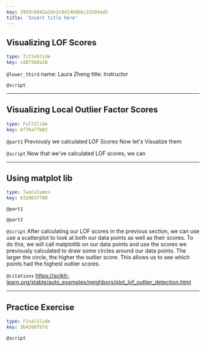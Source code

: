 ```yaml
---
key: 29d3c8842a2de2c8d14b9bbc23104ad5
title: 'Insert title here'
---
```


## Visualizing LOF Scores

```yaml
type: TitleSlide
key: cd875b0a18
```

`@lower_third`
name: Laura Zheng
title: Instructor

`@script`


---

## Visualizing Local Outlier Factor Scores

```yaml
type: FullSlide
key: 6f76a77b02
```

`@part1`
Previously we calculated LOF Scores
Now let's Visualize them


`@script`
Now that we've calculated LOF scores, we can 

---

## Using matplot lib

```yaml
type: TwoColumns
key: 032903f780
```

`@part1`


`@part2`


`@script`
After calculating our LOF scores in the previous section, we can use use a scatterplot to look at both our data points as well as their scores. To do this, we will call matplotlib on our data points and use the scores we previously calculated to draw some circles around our data points. The larger the circle, the higher the outlier score. This allows us to see which points had the highest outlier scores.

`@citations`
https://scikit-learn.org/stable/auto_examples/neighbors/plot_lof_outlier_detection.html

---

## Practice Exercise

```yaml
type: FinalSlide
key: 3b42607b7d
```

`@script`
